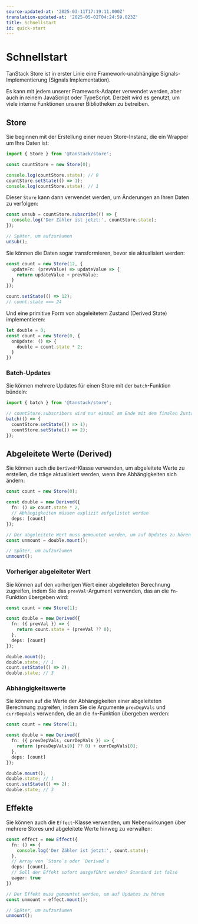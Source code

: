 ```yaml
---
source-updated-at: '2025-03-11T17:19:11.000Z'
translation-updated-at: '2025-05-02T04:24:59.023Z'
title: Schnellstart
id: quick-start
---
```

# Schnellstart

TanStack Store ist in erster Linie eine Framework-unabhängige Signals-Implementierung (Signals Implementation).

Es kann mit jedem unserer Framework-Adapter verwendet werden, aber auch in reinem JavaScript oder TypeScript. Derzeit wird es genutzt, um viele interne Funktionen unserer Bibliotheken zu betreiben.

## Store

Sie beginnen mit der Erstellung einer neuen Store-Instanz, die ein Wrapper um Ihre Daten ist:

```typescript
import { Store } from '@tanstack/store';

const countStore = new Store(0);

console.log(countStore.state); // 0
countStore.setState(() => 1);
console.log(countStore.state); // 1
```

Dieser `Store` kann dann verwendet werden, um Änderungen an Ihren Daten zu verfolgen:

```typescript
const unsub = countStore.subscribe(() => {
  console.log('Der Zähler ist jetzt:', countStore.state);
});

// Später, um aufzuräumen
unsub();
```

Sie können die Daten sogar transformieren, bevor sie aktualisiert werden:

```typescript
const count = new Store(12, {
  updateFn: (prevValue) => updateValue => {
    return updateValue + prevValue;
  }
});

count.setState(() => 12);
// count.state === 24
```

Und eine primitive Form von abgeleitetem Zustand (Derived State) implementieren:

```typescript
let double = 0;
const count = new Store(0, {
  onUpdate: () => {
    double = count.state * 2;
  }
})
```

### Batch-Updates

Sie können mehrere Updates für einen Store mit der `batch`-Funktion bündeln:

```typescript
import { batch } from '@tanstack/store';

// countStore.subscribers wird nur einmal am Ende mit dem finalen Zustand ausgelöst
batch(() => {
  countStore.setState(() => 1);
  countStore.setState(() => 2);
});
```

## Abgeleitete Werte (Derived)

Sie können auch die `Derived`-Klasse verwenden, um abgeleitete Werte zu erstellen, die träge aktualisiert werden, wenn ihre Abhängigkeiten sich ändern:

```typescript
const count = new Store(0);

const double = new Derived({
  fn: () => count.state * 2,
  // Abhängigkeiten müssen explizit aufgelistet werden
  deps: [count]
});

// Der abgeleitete Wert muss gemountet werden, um auf Updates zu hören
const unmount = double.mount();

// Später, um aufzuräumen
unmount();
```

### Vorheriger abgeleiteter Wert

Sie können auf den vorherigen Wert einer abgeleiteten Berechnung zugreifen, indem Sie das `prevVal`-Argument verwenden, das an die `fn`-Funktion übergeben wird:

```typescript
const count = new Store(1);

const double = new Derived({
  fn: ({ prevVal }) => {
    return count.state + (prevVal ?? 0);
  },
  deps: [count]
});

double.mount();
double.state; // 1
count.setState(() => 2);
double.state; // 3
```

### Abhängigkeitswerte

Sie können auf die Werte der Abhängigkeiten einer abgeleiteten Berechnung zugreifen, indem Sie die Argumente `prevDepVals` und `currDepVals` verwenden, die an die `fn`-Funktion übergeben werden:

```typescript
const count = new Store(1);

const double = new Derived({
  fn: ({ prevDepVals, currDepVals }) => {
    return (prevDepVals[0] ?? 0) + currDepVals[0];
  },
  deps: [count]
});

double.mount();
double.state; // 1
count.setState(() => 2);
double.state; // 3
```

## Effekte

Sie können auch die `Effect`-Klasse verwenden, um Nebenwirkungen über mehrere Stores und abgeleitete Werte hinweg zu verwalten:

```typescript
const effect = new Effect({
  fn: () => {
    console.log('Der Zähler ist jetzt:', count.state);
  },
  // Array von `Store`s oder `Derived`s
  deps: [count],
  // Soll der Effekt sofort ausgeführt werden? Standard ist false
  eager: true
})

// Der Effekt muss gemountet werden, um auf Updates zu hören
const unmount = effect.mount();

// Später, um aufzuräumen
unmount();
```
